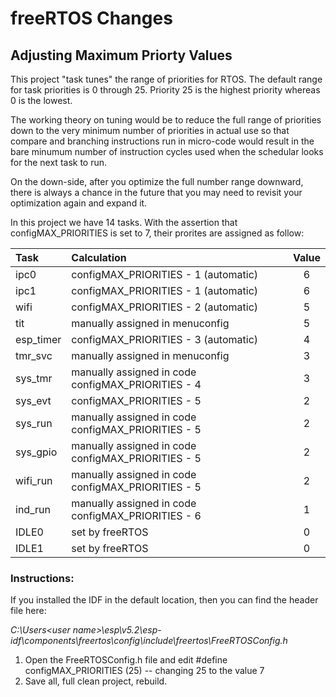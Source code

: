 # freeRTOS Changes

## Adjusting Maximum Priorty Values

This project "task tunes" the range of priorities for RTOS.  The default range for task priorities is 0 through 25.  Priority 25 is the highest priority whereas 0 is the lowest.

The working theory on tuning would be to reduce the full range of priorities down to the very minimum number of priorities in actual use so that compare and branching instructions run in micro-code would result in the bare minumum number of instruction cycles used when the schedular looks for the next task to run.

On the down-side, after you optimize the full number range downward, there is always a chance in the future that you may need to revisit your optimization again and expand it.

In this project we have 14 tasks.  With the assertion that configMAX_PRIORITIES is set to 7, their prorites are assigned as follow:

| Task      | Calculation                                        | Value |
| :-------- | :------------------------------------------------- | :---: |
| ipc0      | configMAX_PRIORITIES - 1 (automatic)               |   6   |
| ipc1      | configMAX_PRIORITIES - 1 (automatic)               |   6   |
| wifi      | configMAX_PRIORITIES - 2 (automatic)               |   5   |
| tit       | manually assigned in menuconfig                    |   5   |
| esp_timer | configMAX_PRIORITIES - 3 (automatic)               |   4   |
| tmr_svc   | manually assigned in menuconfig                    |   3   |
| sys_tmr   | manually assigned in code configMAX_PRIORITIES - 4 |   3   |
| sys_evt   | configMAX_PRIORITIES - 5                           |   2   |
| sys_run   | manually assigned in code configMAX_PRIORITIES - 5 |   2   |
| sys_gpio  | manually assigned in code configMAX_PRIORITIES - 5 |   2   |
| wifi_run  | manually assigned in code configMAX_PRIORITIES - 5 |   2   |
| ind_run   | manually assigned in code configMAX_PRIORITIES - 6 |   1   |
| IDLE0     | set by freeRTOS                                    |   0   |
| IDLE1     | set by freeRTOS                                    |   0   |

### Instructions:
If you installed the IDF in the default location, then you can find the header file here:  

*C:\Users\<user name>\esp\v5.2\esp-idf\components\freertos\config\include\freertos\FreeRTOSConfig.h*

1) Open the FreeRTOSConfig.h file and edit     #define configMAX_PRIORITIES (25)    -- changing 25 to the value 7
2) Save all, full clean project, rebuild.